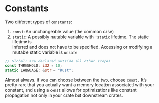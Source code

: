 # Constants

Two different types of `constants`:

1. `const`: An unchangeable value (the common case)
2. `static`: A possibly mutable variable with `'static` lifetime. The static lifetime is  
   inferred and does not have to be specified. Accessing or modifying a mutable static
   variable is `unsafe`

```rust
// Globals are declared outside all other scopes.
const THRESHOLD: i32 = 10;
static LANGUAGE: &str = "Rust";
```

Almost always, if you can choose between the two, choose `const.` It’s pretty rare that you
actually want a memory location associated with your constant, and using a `const` allows for
optimizations like constant propagation not only in your crate but downstream crates.

